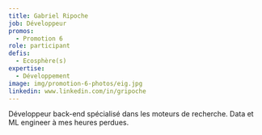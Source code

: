 ```yaml
---
title: Gabriel Ripoche
job: Développeur
promos:
  - Promotion 6
role: participant
defis:
  - Ecosphère(s)
expertise:
  - Développement
image: img/promotion-6-photos/eig.jpg
linkedin: www.linkedin.com/in/gripoche
---
```


Développeur back-end spécialisé dans les moteurs de recherche. Data et ML engineer à mes heures perdues.
